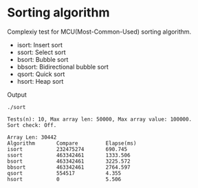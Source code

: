 Sorting algorithm
========================

Complexiy test for MCU(Most-Common-Used) sorting algorithm.

- isort: Insert sort
- ssort: Select sort
- bsort: Bubble sort
- bbsort: Bidirectional bubble sort
- qsort: Quick sort
- hsort: Heap sort


Output

```
./sort 

Tests(n): 10, Max array len: 50000, Max array value: 100000.
Sort check: Off.

Array Len: 30442
Algorithm       Compare         Elapse(ms)     
isort           232475274       690.745       
ssort           463342461       1333.506       
bsort           463342461       3225.572       
bbsort          463342461       2764.597       
qsort           554517          4.355       
hsort           0               5.506   
```

